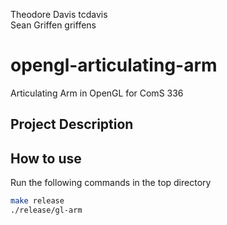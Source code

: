 Theodore Davis  tcdavis  
Sean Griffen    griffens

# opengl-articulating-arm
Articulating Arm in OpenGL for ComS 336

## Project Description


## How to use
Run the following commands in the top directory
```bash
make release
./release/gl-arm
```
